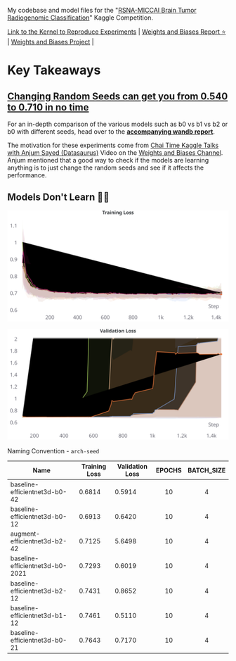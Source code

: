 My codebase and model files for the "[RSNA-MICCAI Brain Tumor Radiogenomic Classification](https://www.kaggle.com/c/rsna-miccai-brain-tumor-radiogenomic-classification/overview)" Kaggle Competition.

[Link to the Kernel to Reproduce Experiments](https://www.kaggle.com/sauravmaheshkar/rsna-miccai-the-random-seed-fluke/) | [Weights and Biases Report ⭐️](https://wandb.ai/sauravmaheshkar/RSNA-MICCAI/reports/The-Fluke--VmlldzoxMDA2MDQy) | [Weights and Biases Project](https://wandb.ai/sauravmaheshkar/RSNA-MICCAI) |
# Key Takeaways

## [Changing Random Seeds can get you from 0.540 to 0.710 in no time](https://www.kaggle.com/c/rsna-miccai-brain-tumor-radiogenomic-classification/discussion/271214)


For an in-depth comparison of the various models such as b0 vs b1 vs b2 or b0 with different seeds, head over to the [**accompanying wandb report**](https://wandb.ai/sauravmaheshkar/RSNA-MICCAI/reports/The-Fluke--VmlldzoxMDA2MDQy).

The motivation for these experiments come from [Chai Time Kaggle Talks with Anjum Sayed (Datasaurus)](https://youtu.be/udw-uSV66EQ) Video on the [Weights and Biases Channel](https://www.youtube.com/WeightsBiases). Anjum mentioned that a good way to check if the models are learning anything is to just change the random seeds and see if it affects the performance.

## Models Don't Learn 🤷🏻

![](https://raw.githubusercontent.com/SauravMaheshkar/RSNA-MICCAI/main/assets/Fluke-Training-Loss.svg)

![](https://raw.githubusercontent.com/SauravMaheshkar/RSNA-MICCAI/main/assets/Fluke-Validation-Loss.svg)

Naming Convention - `arch-seed`

|**Name**                           |**Training Loss**|**Validation Loss**|**EPOCHS**|**BATCH_SIZE**|
|-------------------------------|-------------|---------------|:------:|:----------:|
|baseline-efficientnet3d-b0-42  |0.6814|0.5914|10    |4         |64        |
|baseline-efficientnet3d-b0-12  |0.6913|0.6420|10    |4         |64        |
|augment-efficientnet3d-b2-42   |0.7125|5.6498|10    |4         |64        |
|baseline-efficientnet3d-b0-2021|0.7293|0.6019|10    |4         |64        |
|baseline-efficientnet3d-b2-12  |0.7431|0.8652|10    |4         |64        |
|baseline-efficientnet3d-b1-12  |0.7461|0.5110|10    |4         |64        |
|baseline-efficientnet3d-b0-21  |0.7643|0.7170|10    |4         |64        |
